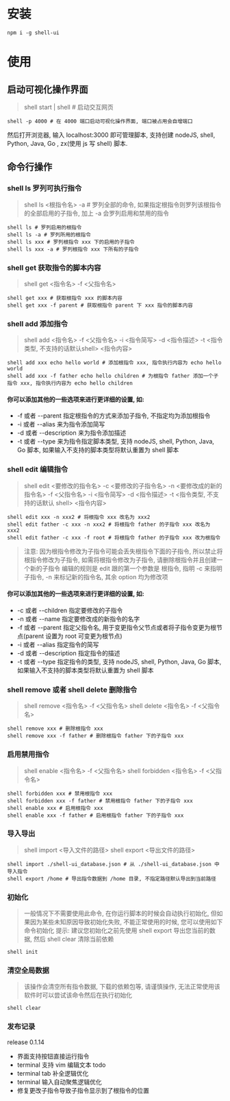 # 安装
```shell script
npm i -g shell-ui
```
# 使用
## 启动可视化操作界面 
> shell start | shell # 启动交互网页
```shell script
shell -p 4000 # 在 4000 端口启动可视化操作界面, 端口被占用会自增端口
```
然后打开浏览器, 输入 localhost:3000 即可管理脚本, 支持创建 nodeJS, shell, Python, Java, Go , zx(使用 js 写 shell) 脚本.

## 命令行操作
### shell ls 罗列可执行指令 
> shell ls <根指令名> -a # 罗列全部的命令, 如果指定根指令则罗列该根指令的全部启用的子指令, 加上 -a 会罗列启用和禁用的指令
```shell script
shell ls # 罗列启用的根指令
shell ls -a # 罗列所用的根指令
shell ls xxx # 罗列根指令 xxx 下的启用的子指令
shell ls xxx -a # 罗列根指令 xxx 下所有的子指令
```
### shell get 获取指令的脚本内容
> shell get <指令名> -f <父指令名>
```shell script
shell get xxx # 获取根指令 xxx 的脚本内容
shell get xxx -f parent # 获取根指令 parent 下 xxx 指令的脚本内容
```
### shell add 添加指令 
> shell add <指令名> -f <父指令名> -i <指令简写> -d <指令描述> -t <指令类型, 不支持的话默认shell> <指令内容>
```shell script
shell add xxx echo hello world # 添加根指令 xxx, 指令执行内容为 echo hello world
shell add xxx -f father echo hello children # 为根指令 father 添加一个子指令 xxx, 指令执行内容为 echo hello children
```
#### 你可以添加其他的一些选项来进行更详细的设置, 如:
 - -f 或者 --parent 指定根指令的方式来添加子指令, 不指定均为添加根指令
 - -i 或者 --alias 来为指令添加简写
 - -d 或者 --description 来为指令添加描述
 - -t 或者 --type 来为指令指定脚本类型, 支持 nodeJS, shell, Python, Java, Go 脚本, 如果输入不支持的脚本类型将默认重置为 shell 脚本
 
### shell edit 编辑指令 
> shell edit <要修改的指令名> -c <要修改的子指令名> -n <要修改成的新的指令名> -f <父指令名> -i <指令简写> -d <指令描述> -t <指令类型, 不支持的话默认 shell> <指令内容>
```shell script
shell edit xxx -n xxx2 # 将根指令 xxx 改名为 xxx2
shell edit father -c xxx -n xxx2 # 将根指令 father 的子指令 xxx 改名为 xxx2
shell edit father -c xxx -f root # 将根指令 father 的子指令 xxx 改为根指令
```
> 注意: 因为根指令修改为子指令可能会丢失根指令下面的子指令, 所以禁止将根指令修改为子指令, 如需将根指令修改为子指令, 请删除根指令并且创建一个新的子指令
> 编辑的规则是 edit 跟的第一个参数是 根指令, 指明 -c 来指明子指令, -n 来标记新的指令名, 其余 option 均为修改项
#### 你可以添加其他的一些选项来进行更详细的设置, 如:
 - -c 或者 --children 指定要修改的子指令
 - -n 或者 --name 指定要修改成的新指令的名字
 - -f 或者 --parent 指定父指令名, 用于变更指令父节点或者将子指令变更为根节点(parent 设置为 root 可变更为根节点)
 - -i 或者 --alias 指定指令的简写
 - -d 或者 --description 指定指令的描述
 - -t 或者 --type 指定指令的类型, 支持 nodeJS, shell, Python, Java, Go 脚本, 如果输入不支持的脚本类型将默认重置为 shell 脚本

### shell remove 或者 shell delete 删除指令
> shell remove <指令名> -f <父指令名>
> shell delete <指令名> -f <父指令名>
```shell script
shell remove xxx # 删除根指令 xxx
shell remove xxx -f father # 删除根指令 father 下的子指令 xxx
```

### 启用禁用指令
> shell enable <指令名> -f <父指令名>
> shell forbidden <指令名> -f <父指令名>
```shell script
shell forbidden xxx # 禁用根指令 xxx
shell forbidden xxx -f father # 禁用根指令 father 下的子指令 xxx
shell enable xxx # 启用根指令 xxx
shell enable xxx -f father # 启用根指令 father 下的子指令 xxx
```

### 导入导出
> shell import <导入文件的路径>
> shell export <导出文件的路径>
```shell script
shell import ./shell-ui_database.json # 从 ./shell-ui_database.json 中导入指令
shell export /home # 导出指令数据到 /home 目录, 不指定路径默认导出到当前路径
```

### 初始化
> 一般情况下不需要使用此命令, 在你运行脚本的时候会自动执行初始化, 但如果因为某些未知原因导致初始化失败, 不能正常使用的时候, 您可以使用如下命令初始化
> 提示: 建议您初始化之前先使用 shell export 导出您当前的数据, 然后 shell clear 清除当前依赖
```shell script
shell init
```

### 清空全局数据
> 该操作会清空所有指令数据, 下载的依赖包等, 请谨慎操作, 无法正常使用该软件时可以尝试该命令然后在执行初始化
```shell script
shell clear
```

### 发布记录
release 0.1.14
- 界面支持按钮直接运行指令
- terminal 支持 vim 编辑文本 todo
- terminal tab 补全逻辑优化
- terminal 输入自动聚焦逻辑优化
- 修复更改子指令导致子指令显示到了根指令的位置

